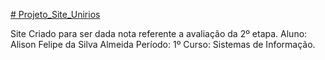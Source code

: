[# Projeto_Site_Unirios](https://alisonalmeida96.github.io/Projeto_Site_Unirios/)

Site Criado para ser dada nota referente a avaliação da 2º etapa.
Aluno: Alison Felipe da Silva Almeida
Período: 1º
Curso: Sistemas de Informação.
